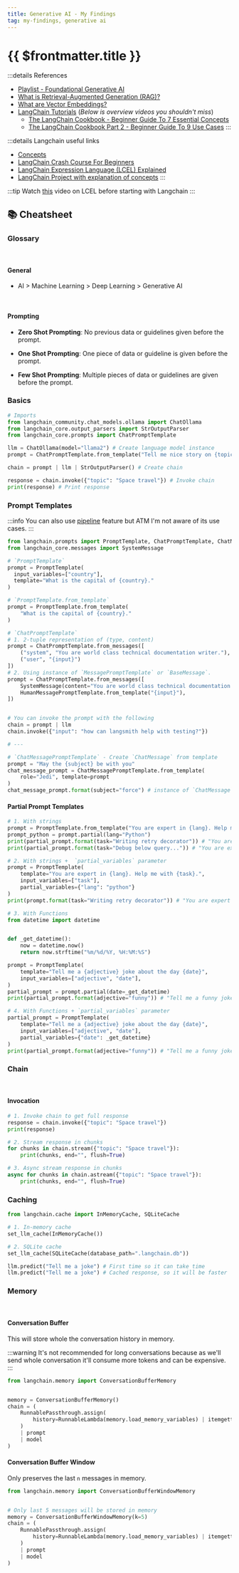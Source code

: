 ```yaml
---
title: Generative AI - My Findings
tag: my-findings, generative ai
---
```


# {{ $frontmatter.title }}

:::details References

- [Playlist - Foundational Generative AI](https://www.youtube.com/playlist?list=PLmQAMKHKeLZ-iTT-E2kK9uePrJ1Xua9VL)
- [What is Retrieval-Augmented Generation (RAG)?](https://www.youtube.com/watch?v=T-D1OfcDW1M)
- [What are Vector Embeddings?](https://www.youtube.com/watch?v=1EookJWbvQM)
- [LangChain Tutorials](https://www.youtube.com/playlist?list=PLqZXAkvF1bPNQER9mLmDbntNfSpzdDIU5) (_Below is overview videos you shouldn't miss_)
  - [The LangChain Cookbook - Beginner Guide To 7 Essential Concepts](https://www.youtube.com/watch?v=2xxziIWmaSA)
  - [The LangChain Cookbook Part 2 - Beginner Guide To 9 Use Cases](https://www.youtube.com/watch?v=vGP4pQdCocw)
:::

:::details Langchain useful links

- [Concepts](https://python.langchain.com/docs/modules/model_io/concepts)
- [LangChain Crash Course For Beginners](https://www.youtube.com/watch?v=nAmC7SoVLd8)
- [LangChain Expression Language (LCEL) Explained](https://www.youtube.com/watch?v=O0dUOtOIrfs)
- [LangChain Project with explanation of concepts](https://www.youtube.com/watch?v=MoqgmWV1fm8&t=3534s)
:::

:::tip
Watch [this](https://www.youtube.com/watch?v=O0dUOtOIrfs) video on LCEL before starting with Langchain
:::

## 📚 Cheatsheet

### Glossary

<br>

#### General

- AI > Machine Learning > Deep Learning > Generative AI

<br>

#### Prompting

- **Zero Shot Prompting**: No previous data or guidelines given before the prompt.

- **One Shot Prompting**: One piece of data or guideline is given before the prompt.

- **Few Shot Prompting**: Multiple pieces of data or guidelines are given before the prompt.

### Basics

```py
# Imports
from langchain_community.chat_models.ollama import ChatOllama
from langchain_core.output_parsers import StrOutputParser
from langchain_core.prompts import ChatPromptTemplate

llm = ChatOllama(model="llama2") # Create language model instance
prompt = ChatPromptTemplate.from_template("Tell me nice story on {topic}") # Create prompt template

chain = prompt | llm | StrOutputParser() # Create chain

response = chain.invoke({"topic": "Space travel"}) # Invoke chain
print(response) # Print response
```

### Prompt Templates

:::info
You can also use [pipeline](https://python.langchain.com/docs/modules/model_io/prompts/pipeline) feature but ATM I'm not aware of its use cases.
:::

```py
from langchain.prompts import PromptTemplate, ChatPromptTemplate, ChatMessagePromptTemplate
from langchain_core.messages import SystemMessage

# `PromptTemplate`
prompt = PromptTemplate(
  input_variables=["country"],
  template="What is the capital of {country}."
)

# `PromptTemplate.from_template`
prompt = PromptTemplate.from_template(
    "What is the capital of {country}."
)

# `ChatPromptTemplate`
# 1. 2-tuple representation of (type, content)
prompt = ChatPromptTemplate.from_messages([
    ("system", "You are world class technical documentation writer."),
    ("user", "{input}")
])
# 2. Using instance of `MessagePromptTemplate` or `BaseMessage`.
prompt = ChatPromptTemplate.from_messages([
    SystemMessage(content="You are world class technical documentation writer."),
    HumanMessagePromptTemplate.from_template("{input}"),
])


# You can invoke the prompt with the following
chain = prompt | llm
chain.invoke({"input": "how can langsmith help with testing?"})

# ---

# `ChatMessagePromptTemplate` - Create `ChatMessage` from template
prompt = "May the {subject} be with you"
chat_message_prompt = ChatMessagePromptTemplate.from_template(
    role="Jedi", template=prompt
)
chat_message_prompt.format(subject="force") # instance of `ChatMessage`
```

#### Partial Prompt Templates

```py
# 1. With strings
prompt = PromptTemplate.from_template("You are expert in {lang}. Help me with {task}.")
prompt_python = prompt.partial(lang="Python")
print(partial_prompt.format(task="Writing retry decorator")) # "You are expert in Python. Help me with Writing retry decorator."
print(partial_prompt.format(task="Debug below query...")) # "You are expert in Python. Help me with Debug below query..."

# 2. With strings +  `partial_variables` parameter
prompt = PromptTemplate(
    template="You are expert in {lang}. Help me with {task}.",
    input_variables=["task"],
    partial_variables={"lang": "python"}
)
print(prompt.format(task="Writing retry decorator")) # "You are expert in Python. Help me with Writing retry decorator."

# 3. With Functions
from datetime import datetime


def _get_datetime():
    now = datetime.now()
    return now.strftime("%m/%d/%Y, %H:%M:%S")

prompt = PromptTemplate(
    template="Tell me a {adjective} joke about the day {date}",
    input_variables=["adjective", "date"],
)
partial_prompt = prompt.partial(date=_get_datetime)
print(partial_prompt.format(adjective="funny")) # "Tell me a funny joke about the day 10/12/2021, 14:30:00"

# 4. With Functions + `partial_variables` parameter
partial_prompt = PromptTemplate(
    template="Tell me a {adjective} joke about the day {date}",
    input_variables=["adjective", "date"],
    partial_variables={"date": _get_datetime}
)
print(partial_prompt.format(adjective="funny")) # "Tell me a funny joke about the day 10/12/2021, 14:30:00"
```

### Chain

<br>

#### Invocation

```py
# 1. Invoke chain to get full response
response = chain.invoke({"topic": "Space travel"})
print(response)

# 2. Stream response in chunks
for chunks in chain.stream({"topic": "Space travel"}):
    print(chunks, end="", flush=True)

# 3. Async stream response in chunks
async for chunks in chain.astream({"topic": "Space travel"}):
    print(chunks, end="", flush=True)
```

### Caching

```py
from langchain.cache import InMemoryCache, SQLiteCache

# 1. In-memory cache
set_llm_cache(InMemoryCache())

# 2. SQLite cache
set_llm_cache(SQLiteCache(database_path=".langchain.db"))

llm.predict("Tell me a joke") # First time so it can take time
llm.predict("Tell me a joke") # Cached response, so it will be faster
```

### Memory

<br>

#### Conversation Buffer

This will store whole the conversation history in memory.

:::warning
It's not recommended for long conversations because as we'll send whole conversation it'll consume more tokens and can be expensive.
:::

```py
from langchain.memory import ConversationBufferMemory


memory = ConversationBufferMemory()
chain = (
    RunnablePassthrough.assign(
        history=RunnableLambda(memory.load_memory_variables) | itemgetter("history")
    )
    | prompt
    | model
)
```

#### Conversation Buffer Window

Only preserves the last `n` messages in memory.

```py
from langchain.memory import ConversationBufferWindowMemory


# Only last 5 messages will be stored in memory
memory = ConversationBufferWindowMemory(k=5)
chain = (
    RunnablePassthrough.assign(
        history=RunnableLambda(memory.load_memory_variables) | itemgetter("history")
    )
    | prompt
    | model
)
```
